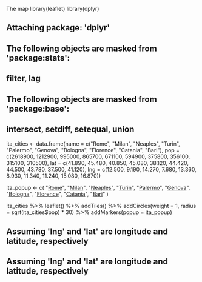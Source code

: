 The map
library(leaflet)
library(dplyr)
## 
## Attaching package: 'dplyr'
## The following objects are masked from 'package:stats':
## 
##     filter, lag
## The following objects are masked from 'package:base':
## 
##     intersect, setdiff, setequal, union
ita_cities <- data.frame(name = c("Rome", "Milan", "Neaples", "Turin", 
                                 "Palermo", "Genova", "Bologna", "Florence",
                                 "Catania", "Bari"),
                        pop = c(2618900, 1212900, 995000, 865700, 671100, 594900, 
                                375800, 356100, 315100, 310500),
                        lat = c(41.890, 45.480, 40.850, 45.080, 38.120, 44.420, 
                                44.500, 43.780, 37.500, 41.120),
                        lng = c(12.500, 9.190, 14.270, 7.680, 13.360, 8.930, 
                                11.340, 11.240, 15.080, 16.870))

ita_popup <- c(
        "<a href = 'https://en.wikipedia.org/wiki/Rome' target = '_blank'>Rome</a>",
        "<a href = 'https://en.wikipedia.org/wiki/Milan' target = '_blank'>Milan</a>",
        "<a href = 'https://en.wikipedia.org/wiki/Neaples' target = '_blank'>Neaples</a>",
        "<a href = 'https://en.wikipedia.org/wiki/Turin' target = '_blank'>Turin</a>",
        "<a href = 'https://en.wikipedia.org/wiki/Palermo' target = '_blank'>Palermo</a>",
        "<a href = 'https://en.wikipedia.org/wiki/Genova' target = '_blank'>Genova</a>",
        "<a href = 'https://en.wikipedia.org/wiki/Bologna' target = '_blank'>Bologna</a>",
        "<a href = 'https://en.wikipedia.org/wiki/Florence' target = '_blank'>Florence</a>",
        "<a href = 'https://en.wikipedia.org/wiki/Catania' target = '_blank'>Catania</a>",
        "<a href = 'https://en.wikipedia.org/wiki/Bari' target = '_blank'>Bari</a>"
)

ita_cities %>%
        leaflet() %>%
        addTiles() %>%
        addCircles(weight = 1, radius = sqrt(ita_cities$pop) * 30) %>% 
        addMarkers(popup = ita_popup)
## Assuming 'lng' and 'lat' are longitude and latitude, respectively
## Assuming 'lng' and 'lat' are longitude and latitude, respectively
